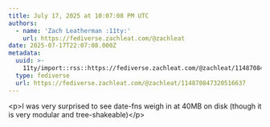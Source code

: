 ```yaml
---
title: July 17, 2025 at 10:07:08 PM UTC
authors:
  - name: 'Zach Leatherman :11ty:'
    url: https://fediverse.zachleat.com/@zachleat
date: 2025-07-17T22:07:08.000Z
metadata:
  uuid: >-
    11ty/import::rss::https://fediverse.zachleat.com/@zachleat/114870847320516637
  type: fediverse
  url: https://fediverse.zachleat.com/@zachleat/114870847320516637
---
```

\<p>I was very surprised to see date-fns weigh in at 40MB on disk (though it is very modular and tree-shakeable)\</p>